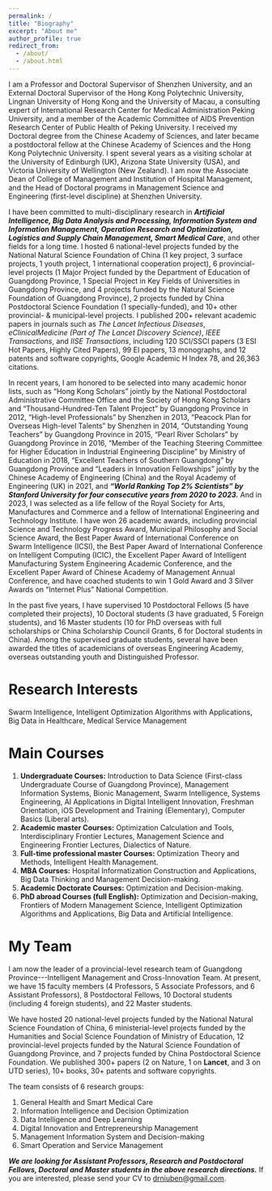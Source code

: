 ```yaml
---
permalink: /
title: "Biography"
excerpt: "About me"
author_profile: true
redirect_from: 
  - /about/
  - /about.html
---
```


I am a Professor and Doctoral Supervisor of Shenzhen University, and an External Doctoral Supervisor of the Hong Kong Polytechnic University, Lingnan University of Hong Kong and the University of Macau, a consulting expert of International Research Center for Medical Administration Peking University, and a member of the Academic Committee of AIDS Prevention Research Center of Public Health of Peking University. I received my Doctoral degree from the Chinese Academy of Sciences, and later became a postdoctoral fellow at the Chinese Academy of Sciences and the Hong Kong Polytechnic University. I spent several years as a visiting scholar at the University of Edinburgh (UK), Arizona State University (USA), and Victoria University of Wellington (New Zealand). I am now the Associate Dean of College of Management and Institution of Hospital Management, and the Head of Doctoral programs in Management Science and Engineering (first-level discipline) at Shenzhen University.

I have been committed to multi-disciplinary research in _**Artificial Intelligence, Big Data Analysis and Processing, Information System and Information Management, Operation Research and Optimization, Logistics and Supply Chain Management, Smart Medical Care**_, and other fields for a long time. I hosted 6 national-level projects funded by the National Natural Science Foundation of China (1 key project, 3 surface projects, 1 youth project, 1 international cooperation project), 6 provincial-level projects (1 Major Project funded by the Department of Education of Guangdong Province, 1 Special Project in Key Fields of Universities in Guangdong Province, and 4 projects funded by the Natural Science Foundation of Guangdong Province), 2 projects funded by China Postdoctoral Science Foundation (1 specially-funded), and 10+ other provincial- & municipal-level projects. I published 200+ relevant academic papers in journals such as _The Lancet Infectious Diseases_, _eClinicalMedicine (Part of The Lancet Discovery Science)_, _IEEE Transactions_, and _IISE Transactions_, including 120 SCI/SSCI papers (3 ESI Hot Papers, Highly Cited Papers), 99 EI papers, 13 monographs, and 12 patents and software copyrights, Google Academic H Index 78, and 26,363 citations. 

In recent years, I am honored to be selected into many academic honor lists, such as “Hong Kong Scholars” jointly by the National Postdoctoral Administrative Committee Office and the Society of Hong Kong Scholars and “Thousand-Hundred-Ten Talent Project” by Guangdong Province in 2012, “High-level Professionals” by Shenzhen in 2013, “Peacock Plan for Overseas High-level Talents” by Shenzhen in 2014, “Outstanding Young Teachers” by Guangdong Province in 2015, “Pearl River Scholars” by Guangdong Province in 2016, “Member of the Teaching Steering Committee for Higher Education in Industrial Engineering Discipline” by Ministry of Education in 2018, “Excellent Teachers of Southern Guangdong” by Guangdong Province and “Leaders in Innovation Fellowships” jointly by the Chinese Academy of Engineering (China) and the Royal Academy of Engineering (UK) in 2021, and _**“World Ranking Top 2% Scientists” by Stanford University for four consecutive years from 2020 to 2023.**_ And in 2023, I was selected as a life fellow of the Royal Society for Arts, Manufactures and Commerce and a fellow of International Engineering and Technology Institute. I have won 26 academic awards, including provincial Science and Technology Progress Award, Municipal Philosophy and Social Science Award, the Best Paper Award of International Conference on Swarm Intelligence (ICSI), the Best Paper Award of International Conference on Intelligent Computing (ICIC), the Excellent Paper Award of Intelligent Manufacturing System Engineering Academic Conference, and the Excellent Paper Award of Chinese Academy of Management Annual Conference, and have coached students to win 1 Gold Award and 3 Silver Awards on “Internet Plus” National Competition.

In the past five years, I have supervised 10 Postdoctoral Fellows (5 have completed their projects), 10 Doctoral students (3 have graduated, 5 Foreign students), and 16 Master students (10 for PhD overseas with full scholarships or China Scholarship Council Grants, 6 for Doctoral students in China). Among the supervised graduate students, several have been awarded the titles of academicians of overseas Engineering Academy, overseas outstanding youth and Distinguished Professor.

Research Interests
======
Swarm Intelligence, Intelligent Optimization Algorithms with Applications, Big Data in Healthcare, Medical Service Management

Main Courses
======
1. **Undergraduate Courses:** Introduction to Data Science (First-class Undergraduate Course of Guangdong Province), Management Information Systems, Bionic Management, Swarm Intelligence, Systems Engineering, AI Applications in Digital Intelligent Innovation, Freshman Orientation, iOS Development and Training (Elementary), Computer Basics (Liberal arts).
2. **Academic master Courses:** Optimization Calculation and Tools, Interdisciplinary Frontier Lectures, Management Science and Engineering Frontier Lectures, Dialectics of Nature.
3. **Full-time professional master Courses:** Optimization Theory and Methods, Intelligent Health Management.
4. **MBA Courses:** Hospital Informatization Construction and Applications, Big Data Thinking and Management Decision-making.
5. **Academic Doctorate Courses:** Optimization and Decision-making.
6. **PhD abroad Courses (full English):** Optimization and Decision-making, Frontiers of Modern Management Science, Intelligent Optimization Algorithms and Applications, Big Data and Artificial Intelligence.

My Team
======
I am now the leader of a provincial-level research team of Guangdong Province---Intelligent Management and Cross-Innovation Team. At present, we have 15 faculty members (4 Professors, 5 Associate Professors, and 6 Assistant Professors), 8 Postdoctoral Fellows, 10 Doctoral students (including 4 foreign students), and 22 Master students.

We have hosted 20 national-level projects funded by the National Natural Science Foundation of China, 6 ministerial-level projects funded by the Humanities and Social Science Foundation of Ministry of Education, 12 provincial-level projects funded by the Natural Science Foundation of Guangdong Province, and 7 projects funded by China Postdoctoral Science Foundation. We published 300+ papers (2 on Nature, 1 on **Lancet**, and 3 on UTD series), 10+ books, 30+ patents and software copyrights.

The team consists of 6 research groups:
1. General Health and Smart Medical Care
2. Information Intelligence and Decision Optimization
3. Data Intelligence and Deep Learning
4. Digital Innovation and Entrepreneurship Management
5. Management Information System and Decision-making
6. Smart Operation and Service Management

_**We are looking for Assistant Professors, Research and Postdoctoral Fellows, Doctoral and Master students in the above research directions.**_ If you are interested, please send your CV to [drniuben@gmail.com](drniuben@gmail.com).
